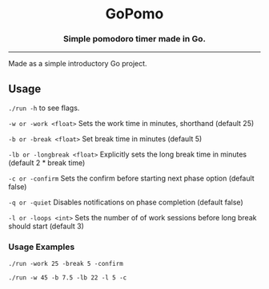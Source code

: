 <div align="center">
    <h1> GoPomo </h1>
    <h3>Simple pomodoro timer made in Go.</h3>
</div>

---

Made as a simple introductory Go project.

## Usage
`./run -h` to see flags.

`-w or -work <float>`
Sets the work time in minutes, shorthand (default 25)

`-b or -break <float>`
Set break time in minutes (default 5)

`-lb or -longbreak <float>`
Explicitly sets the long break time in minutes (default 2 * break time)

`-c or -confirm`
Sets the confirm before starting next phase option (default false)

`-q or -quiet`
Disables notifications on phase completion (default false)

`-l or -loops <int>`
Sets the number of of work sessions before long break should start (default 3)

### Usage Examples
`./run -work 25 -break 5 -confirm`

`./run -w 45 -b 7.5 -lb 22 -l 5 -c`